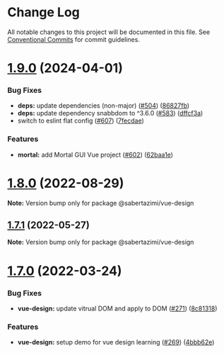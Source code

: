 # Change Log

All notable changes to this project will be documented in this file.
See [Conventional Commits](https://conventionalcommits.org) for commit guidelines.

# [1.9.0](https://github.com/sabertazimi/awesome-web/compare/v1.8.0...v1.9.0) (2024-04-01)

### Bug Fixes

- **deps:** update dependencies (non-major) ([#504](https://github.com/sabertazimi/awesome-web/issues/504)) ([86827fb](https://github.com/sabertazimi/awesome-web/commit/86827fbdec15bac30b8270d553a286bc5fe09bb5))
- **deps:** update dependency snabbdom to ^3.6.0 ([#583](https://github.com/sabertazimi/awesome-web/issues/583)) ([dffcf3a](https://github.com/sabertazimi/awesome-web/commit/dffcf3ab630bce82518df54b76dc933066d0210c))
- switch to eslint flat config ([#607](https://github.com/sabertazimi/awesome-web/issues/607)) ([7fecdae](https://github.com/sabertazimi/awesome-web/commit/7fecdae1f27a4c636943b87eb2f2efa0ae192213))

### Features

- **mortal:** add Mortal GUI Vue project ([#602](https://github.com/sabertazimi/awesome-web/issues/602)) ([62baa1e](https://github.com/sabertazimi/awesome-web/commit/62baa1edea6eca0ab331cf9c221953824854199a))

# [1.8.0](https://github.com/sabertazimi/awesome-web/compare/v1.7.1...v1.8.0) (2022-08-29)

**Note:** Version bump only for package @sabertazimi/vue-design

## [1.7.1](https://github.com/sabertazimi/awesome-web/compare/v1.7.0...v1.7.1) (2022-05-27)

**Note:** Version bump only for package @sabertazimi/vue-design

# [1.7.0](https://github.com/sabertazimi/awesome-web/compare/v1.6.1...v1.7.0) (2022-03-24)

### Bug Fixes

- **vue-design:** update vitrual DOM and apply to DOM ([#271](https://github.com/sabertazimi/awesome-web/issues/271)) ([8c81318](https://github.com/sabertazimi/awesome-web/commit/8c813187236e6b3594bb8663d6f38498d95c3964))

### Features

- **vue-design:** setup demo for vue design learning ([#269](https://github.com/sabertazimi/awesome-web/issues/269)) ([4bbb62e](https://github.com/sabertazimi/awesome-web/commit/4bbb62efa32436f4d59a8fb06b9dbd6809843c48))
